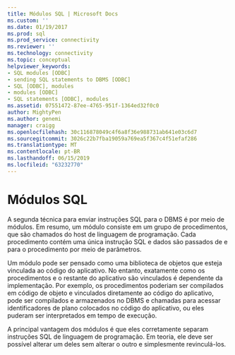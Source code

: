 ```yaml
---
title: Módulos SQL | Microsoft Docs
ms.custom: ''
ms.date: 01/19/2017
ms.prod: sql
ms.prod_service: connectivity
ms.reviewer: ''
ms.technology: connectivity
ms.topic: conceptual
helpviewer_keywords:
- SQL modules [ODBC]
- sending SQL statements to DBMS [ODBC]
- SQL [ODBC], modules
- modules [ODBC]
- SQL statements [ODBC], modules
ms.assetid: 07551472-87ee-4765-951f-1364ed32f0c0
author: MightyPen
ms.author: genemi
manager: craigg
ms.openlocfilehash: 30c116878049c4f6a8f36e988731ab641e03c6d7
ms.sourcegitcommit: 3026c22b7fba19059a769ea5f367c4f51efaf286
ms.translationtype: MT
ms.contentlocale: pt-BR
ms.lasthandoff: 06/15/2019
ms.locfileid: "63232770"
---
```

# <a name="sql-modules"></a>Módulos SQL
A segunda técnica para enviar instruções SQL para o DBMS é por meio de módulos. Em resumo, um módulo consiste em um grupo de procedimentos, que são chamados do host de linguagem de programação. Cada procedimento contém uma única instrução SQL e dados são passados de e para o procedimento por meio de parâmetros.  
  
 Um módulo pode ser pensado como uma biblioteca de objetos que esteja vinculada ao código do aplicativo. No entanto, exatamente como os procedimentos e o restante do aplicativo são vinculados é dependente da implementação. Por exemplo, os procedimentos poderiam ser compilados em código de objeto e vinculados diretamente ao código do aplicativo, pode ser compilados e armazenados no DBMS e chamadas para acessar identificadores de plano colocados no código do aplicativo, ou eles puderam ser interpretados em tempo de execução.  
  
 A principal vantagem dos módulos é que eles corretamente separam instruções SQL de linguagem de programação. Em teoria, ele deve ser possível alterar um deles sem alterar o outro e simplesmente revinculá-los.

